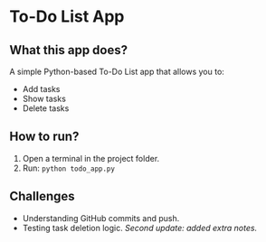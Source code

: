 # To-Do List App

## What this app does?
A simple Python-based To-Do List app that allows you to:
- Add tasks
- Show tasks
- Delete tasks

## How to run?
1. Open a terminal in the project folder.
2. Run: `python todo_app.py`

## Challenges
- Understanding GitHub commits and push.
- Testing task deletion logic.
*Second update: added extra notes.*


